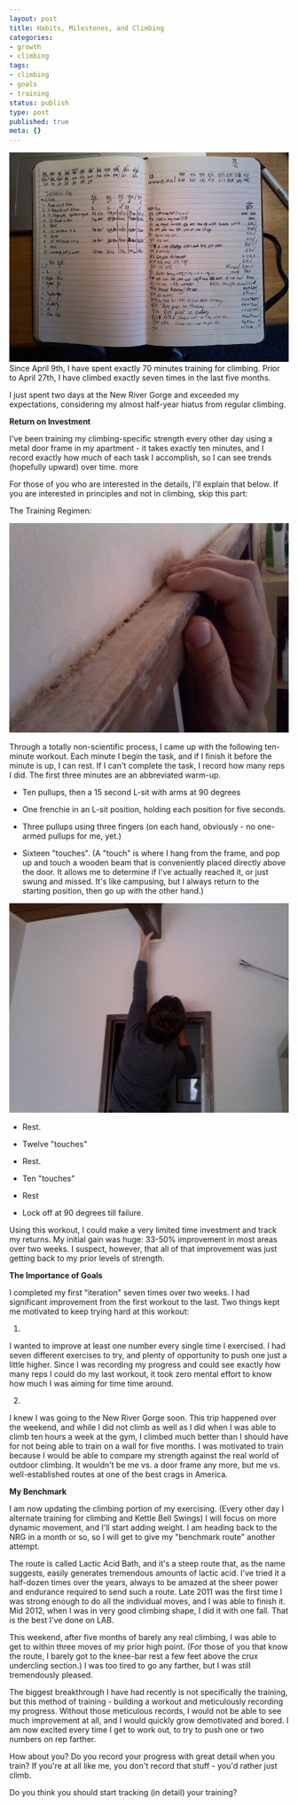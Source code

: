 ```yaml
---
layout: post
title: Habits, Milestones, and Climbing
categories:
- growth
- climbing
tags:
- climbing
- goals
- training
status: publish
type: post
published: true
meta: {}
---
```




[![](/squarespace_images/static_556694eee4b0f4ca9cd56729_56035dbbe4b07ebf58d79d16_5586fe4de4b0278244ce9f1c_1434910429845_pic-04292013-003.jpg_)](http://static1.squarespace.com/static/556694eee4b0f4ca9cd56729/56035dbbe4b07ebf58d79d16/5586fe4de4b0278244ce9f1c/1434910429845/pic-04292013-003.jpg)
Since April 9th, I have spent exactly 70 minutes training for climbing. Prior to April 27th, I have climbed exactly seven times in the last five months.



I just spent two days at the New River Gorge and exceeded my expectations, considering my almost half-year hiatus from regular climbing.



**Return on Investment**



I've been training my climbing-specific strength every other day using a metal door frame in my apartment - it takes exactly ten minutes, and I record exactly how much of each task I accomplish, so I can see trends (hopefully upward) over time.
more



For those of you who are interested in the details, I'll explain that below. If you are interested in principles and not in climbing, skip this part:



The Training Regimen:



[![](/squarespace_images/static_556694eee4b0f4ca9cd56729_56035dbbe4b07ebf58d79d16_5586fe4de4b0278244ce9f23_1434910429539_pic-04292013-007.jpg_)](http://static1.squarespace.com/static/556694eee4b0f4ca9cd56729/56035dbbe4b07ebf58d79d16/5586fe4de4b0278244ce9f23/1434910429539/pic-04292013-007.jpg)



Through a totally non-scientific process, I came up with the following ten-minute workout. Each minute I begin the task, and if I finish it before the minute is up, I can rest. If I can't complete the task, I record how many reps I did. The first three minutes are an abbreviated warm-up.


* Ten pullups, then a 15 second L-sit with arms at 90 degrees


* One frenchie in an L-sit position, holding each position for five seconds.


* Three pullups using three fingers (on each hand, obviously - no one-armed pullups for me, yet.)


* Sixteen "touches". (A "touch" is where I hang from the frame, and pop up and touch a wooden beam that is conveniently placed directly above the door. It allows me to determine if I've actually reached it, or just swung and missed. It's like campusing, but I always return to the starting position, then go up with the other hand.)


[![This is sort of like campusing, but without really going anywhere.](/squarespace_images/static_556694eee4b0f4ca9cd56729_56035dbbe4b07ebf58d79d16_5586fe4de4b0278244ce9f1f_1434910428370_pic-05012013-002.jpg_)](http://static1.squarespace.com/static/556694eee4b0f4ca9cd56729/56035dbbe4b07ebf58d79d16/5586fe4de4b0278244ce9f1f/1434910428370/pic-05012013-002.jpg)


* Rest.


* Twelve "touches"


* Rest.


* Ten "touches"


* Rest


* Lock off at 90 degrees till failure.


Using this workout, I could make a very limited time investment and track my returns. My initial gain was huge: 33-50% improvement in most areas over two weeks. I suspect, however, that 
all of that improvement was just getting back to my prior levels of strength.



**The Importance of Goals**



I completed my first "iteration" seven times over two weeks. I had significant improvement from the first workout to the last. Two things kept me motivated to keep trying hard at this workout:



1. 
I wanted to improve at least one number every single time I exercised. I had seven different exercises to try, and plenty of opportunity to push one just a little higher. Since I was recording my progress and could see exactly how many reps I could do my last workout, it took zero mental effort to know how much I was aiming for time time around.



2. 
I knew I was going to the New River Gorge soon. This trip happened over the weekend, and while I did not climb as well as I did when I was able to climb ten hours a week at the gym, I climbed much better than I should have for not being able to train on a wall for five months. I was motivated to train because I would be able to compare my strength against the real world of outdoor climbing. It wouldn't be me vs. a door frame any more, but me vs. well-established routes at one of the best crags in America.



**My Benchmark**



I am now updating the climbing portion of my exercising. (Every other day I alternate training for climbing and Kettle Bell Swings) I will focus on more dynamic movement, and I'll start adding weight. I am heading back to the NRG in a month or so, so I will get to give my "benchmark route" another attempt.



The route is called 
Lactic Acid Bath, and it's a steep route that, as the name suggests, easily generates tremendous amounts of lactic acid. I've tried it a half-dozen times over the years, always to be amazed at the sheer power and endurance required to send such a route. Late 2011 was the first time I was strong enough to do all the individual moves, and I was able to finish it. Mid 2012, when I was in very good climbing shape, I did it with one fall. That is the best I've done on LAB.



This weekend, after five months of barely any real climbing, I was able to get to within three moves of my prior high point. (For those of you that know the route, I 
barely got to the knee-bar rest a few feet above the crux undercling section.) I was too tired to go any farther, but I was still tremendously pleased.



The biggest breakthrough I have had recently is not specifically the training, but this method of training - building a workout and meticulously recording my progress. Without those meticulous records, I would not be able to see much improvement at all, and I would quickly grow demotivated and bored. I am now excited every time I get to work out, to try to push one or two numbers on rep farther.



How about you? Do you record your progress with great detail when you train? If you're at all like me, you don't record that stuff - you'd rather just climb.



Do you think you should start tracking (in detail) your training?



 

